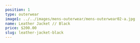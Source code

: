 ```yaml
---
position: 1
type: outerwear
image1: ../../images/mens-outerwear/mens-outerwear02-a.jpg
name: Leather Jacket // Black
price: $200.00
slug: leather-jacket-black
---
```

